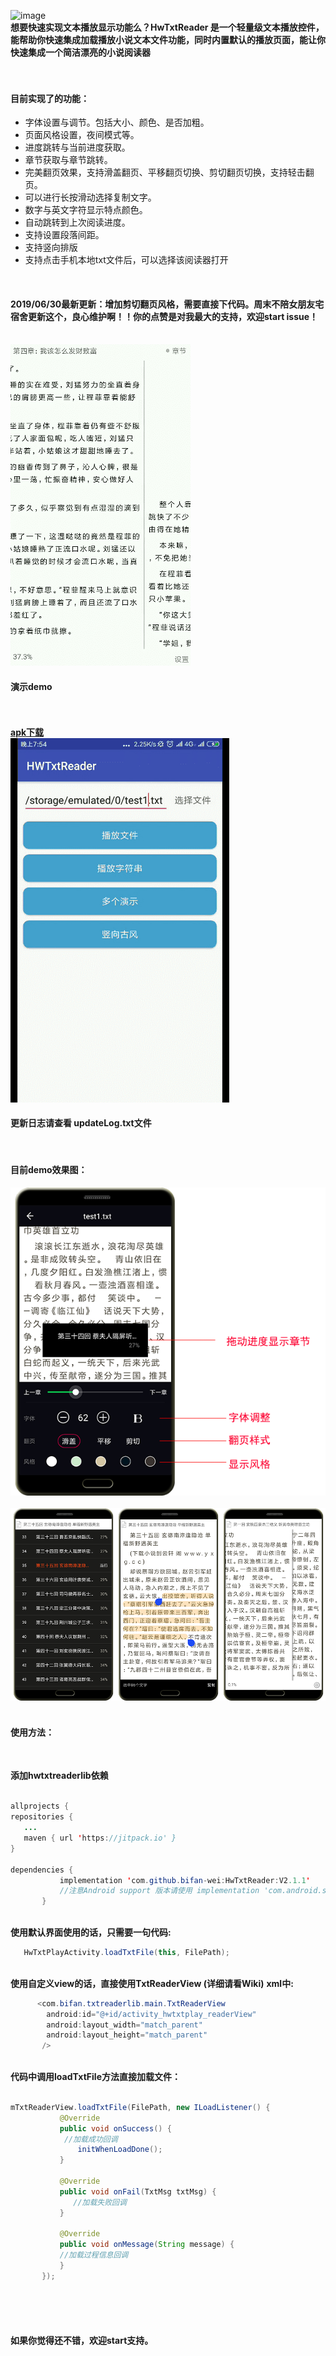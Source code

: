 ![image](https://github.com/bifan-wei/HwTxtReader/blob/master/pics/ic_txt_logo.png) <br> 
**想要快速实现文本播放显示功能么？HwTxtReader 是一个轻量级文本播放控件，能帮助你快速集成加载播放小说文本文件功能，同时内置默认的播放页面，能让你快速集成一个简洁漂亮的小说阅读器**<br> 
<br> <br> 
#### 目前实现了的功能：
+   字体设置与调节。包括大小、颜色、是否加粗。<br>
+   页面风格设置，夜间模式等。<br>
+   进度跳转与当前进度获取。<br>
+   章节获取与章节跳转。<br>
+   完美翻页效果，支持滑盖翻页、平移翻页切换、剪切翻页切换，支持轻击翻页。<br>
+   可以进行长按滑动选择复制文字。<br>
+   数字与英文字符显示特点颜色。<br>
+   自动跳转到上次阅读进度。<br>
+   支持设置段落间距。<br>
+   支持竖向排版<br>
+   支持点击手机本地txt文件后，可以选择该阅读器打开

<br>

#### 2019/06/30最新更新：增加剪切翻页风格，需要直接下代码。周末不陪女朋友宅宿舍更新这个，良心维护啊！！你的点赞是对我最大的支持，欢迎start issue！<br><br>
![image](https://github.com/bifan-wei/bifanResource/blob/master/git/shear.gif)<br>

#### 演示demo
<br><br>
**[apk下载](https://github.com/bifan-wei/HwTxtReader/tree/master/demoapk)** <br>
![image](https://github.com/bifan-wei/bifanResource/blob/master/videos/demo_video.gif)
#### 更新日志请查看 updateLog.txt文件
<br>

#### 目前demo效果图：
![image](https://github.com/bifan-wei/HwTxtReader/blob/master/pics/ic_reader1.png)
<br><br>
![image](https://github.com/bifan-wei/HwTxtReader/blob/master/pics/ic_show.png)
<br><br>

#### 使用方法：
<br>

 **添加hwtxtreaderlib依赖**
<br> 
<br> 
 ```java
 allprojects {
repositories {
	...
	maven { url 'https://jitpack.io' }
}
 
dependencies {
	        implementation 'com.github.bifan-wei:HwTxtReader:V2.1.1'
	        //注意Android support 版本请使用 implementation 'com.android.support:appcompat-v7:28.0.0'，
		}
		
```

**使用默认界面使用的话，只需要一句代码:**

  ```java
     HwTxtPlayActivity.loadTxtFile(this, FilePath);
       
```
**使用自定义view的话，直接使用TxtReaderView (详细请看Wiki)**
**xml中:**
```java
      <com.bifan.txtreaderlib.main.TxtReaderView 
        android:id="@+id/activity_hwtxtplay_readerView" 
        android:layout_width="match_parent"  
        android:layout_height="match_parent" 
       />
       
```
**代码中调用loadTxtFile方法直接加载文件：**<br>
 
 ```java
 
 mTxtReaderView.loadTxtFile(FilePath, new ILoadListener() { 
            @Override 
            public void onSuccess() { 
             //加载成功回调 
                initWhenLoadDone(); 
            } 

            @Override 
            public void onFail(TxtMsg txtMsg) { 
               //加载失败回调 
            } 

            @Override 
            public void onMessage(String message) {  
            //加载过程信息回调 
            } 
        }); 
	
```
<br> 
<br> 

#### 如果你觉得还不错，欢迎start支持。

